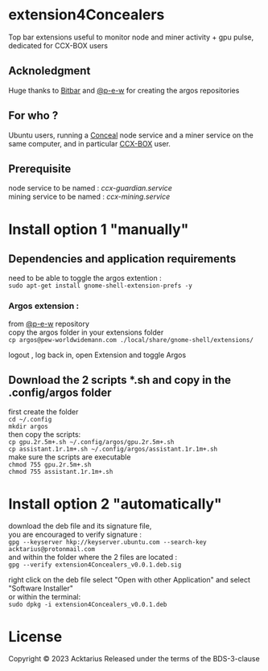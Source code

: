 # extension4Concealers
Top bar extensions useful to monitor node and miner activity + gpu pulse, dedicated for CCX-BOX users 

## Acknoledgment
Huge thanks to [Bitbar](https://github.com/matryer/bitbar) and [@p-e-w](https://github.com/p-e-w/argos) for creating the argos repositories

## For who ?
Ubuntu users, running a [Conceal](https://conceal.network) node service and a miner service on the same computer, and in particular [CCX-BOX](https://nodesandbits.com) user.

## Prerequisite
node service to be named : *ccx-guardian.service*  
mining service to be named : *ccx-mining.service*

# Install option 1 "manually"

## Dependencies and application requirements
need to be able to toggle the argos extention :  
`sudo apt-get install gnome-shell-extension-prefs -y`

### Argos extension :
from [@p-e-w](https://github.com/p-e-w/argos) repository  
copy the argos folder in your extensions folder  
`cp argos@pew-worldwidemann.com ./local/share/gnome-shell/extensions/`  
  
logout , log back in, open Extension and toggle Argos  

## Download the 2 scripts *.sh and copy in the .config/argos folder
first create the folder  
`cd ~/.config`  
`mkdir argos`  
then copy the scripts:  
`cp gpu.2r.5m+.sh ~/.config/argos/gpu.2r.5m+.sh`  
`cp assistant.1r.1m+.sh ~/.config/argos/assistant.1r.1m+.sh`  
make sure the scripts are executable  
`chmod 755 gpu.2r.5m+.sh`  
`chmod 755 assistant.1r.1m+.sh`  

# Install option 2 "automatically"
download the deb file and its signature file,  
you are encouraged to verify signature :  
`gpg --keyserver hkp://keyserver.ubuntu.com --search-key acktarius@protonmail.com`  
and within the folder where the 2 files are located :  
`gpg --verify extension4Concealers_v0.0.1.deb.sig`  

right click on the deb file select "Open with other Application" and select "Software Installer"  
or within the terminal:  
`sudo dpkg -i extension4Concealers_v0.0.1.deb`  


# License
Copyright © 2023 Acktarius
Released under the terms of the BDS-3-clause
